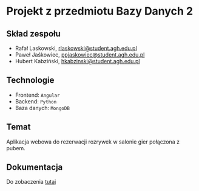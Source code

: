 # Projekt z przedmiotu Bazy Danych 2

## Skład zespołu
- Rafał Laskowski, rlaskowski@student.agh.edu.pl
- Paweł Jaśkowiec, ppjaskowiec@student.agh.edu.pl
- Hubert Kabziński, hkabzinski@student.agh.edu.pl
  
## Technologie
- Frontend: `Angular`
- Backend: `Python`
- Baza danych: `MongoDB`

## Temat
Aplikacja webowa do rezerwacji rozrywek w salonie gier połączona z pubem.

## Dokumentacja 
Do zobaczenia [tutaj](./documentation.md)
